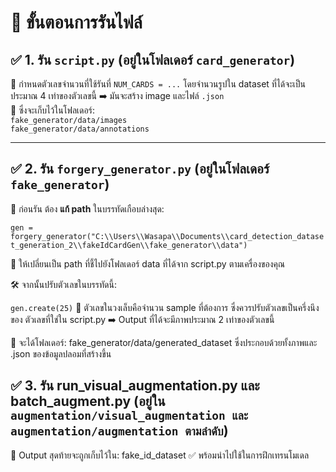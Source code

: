 # 📘 **ขั้นตอนการรันไฟล์**

## ✅ 1. รัน `script.py` (อยู่ในโฟลเดอร์ `card_generator`)

🔧 กำหนดตัวเลขจำนวนที่ใช้รันที่ ``` NUM_CARDS = ... ``` โดยจำนวนรูปใน dataset ที่ได้จะเป็นประมาณ 4 เท่าของตัวเลขนี้
➡️ มันจะสร้าง image และไฟล์ `.json`  
📁 ซึ่งจะเก็บไว้ในโฟลเดอร์:  
`fake_generator/data/images`  
`fake_generator/data/annotations`

---

## ✅ 2. รัน `forgery_generator.py` (อยู่ในโฟลเดอร์ `fake_generator`)

🔧 ก่อนรัน ต้อง **แก้ path** ในบรรทัดเกือบล่างสุด:

``` gen = forgery_generator("C:\\Users\\Wasapa\\Documents\\card_detection_dataset_generation_2\\fakeIdCardGen\\fake_generator\\data") ```

📌 ให้เปลี่ยนเป็น path ที่ชี้ไปยังโฟลเดอร์ data ที่ได้จาก script.py ตามเครื่องของคุณ

🛠 จากนั้นปรับตัวเลขในบรรทัดนี้:

``` gen.create(25) ```
📌 ตัวเลขในวงเล็บคือจำนวน sample ที่ต้องการ ซึ่งควรปรับตัวเลขเป็นครึ่งนึงของ ตัวเลขที่ใช่ใน script.py
➡️ Output ที่ได้จะมีภาพประมาณ 2 เท่าของตัวเลขนี้

📁 จะได้โฟลเดอร์:
fake_generator/data/generated_dataset
ซึ่งประกอบด้วยทั้งภาพและ .json ของข้อมูลปลอมที่สร้างขึ้น

## ✅ 3. รัน run_visual_augmentation.py และ batch_augment.py (อยู่ใน `augmentation/visual_augmentation และ augmentation/augmentation ตามลำดับ`)

📁 Output สุดท้ายจะถูกเก็บไว้ใน:
fake_id_dataset
✅ พร้อมนำไปใช้ในการฝึกเทรนโมเดล
